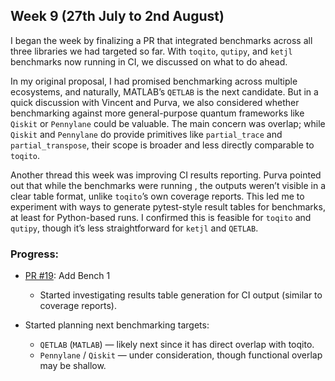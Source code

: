 ## Week 9 (27th July to 2nd August)

I began the week by finalizing a PR that integrated benchmarks across all three libraries we had targeted so far. With `toqito`, `qutipy`, and `ketjl` benchmarks now running in CI, we discussed on what to do ahead.


In my original proposal, I had promised benchmarking across multiple ecosystems, and naturally, MATLAB’s `QETLAB`
is the next candidate. But in a quick discussion with Vincent and Purva, we also considered whether benchmarking against more general-purpose quantum frameworks like `Qiskit` or `Pennylane` could be valuable. The main concern was overlap; while `Qiskit` and `Pennylane` do provide primitives like `partial_trace` and `partial_transpose`, their scope is broader and less directly comparable to `toqito`.

Another thread this week was improving CI results reporting. Purva pointed out that while the benchmarks were running
, the outputs weren’t visible in a clear table format, unlike `toqito`’s own coverage reports. This led me to experiment with ways to generate pytest-style result tables for benchmarks, at least for Python-based runs. I confirmed this is feasible for `toqito` and `qutipy`, though it’s less straightforward for `ketjl` and `QETLAB`.

### Progress:

- [PR #19](https://github.com/vprusso/toqito-bench/pull/19): Add Bench 1
    - Started investigating results table generation for CI output (similar to coverage reports).

- Started planning next benchmarking targets:

    - `QETLAB` (`MATLAB`) — likely next since it has direct overlap with toqito.
    - `Pennylane` / `Qiskit` — under consideration, though functional overlap may be shallow.
